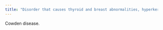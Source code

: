 ```yaml
---
title: "Disorder that causes thyroid and breast abnormalities, hyperkeratosis, and harmartomas of the small bowel?"
---
```

Cowden disease.

